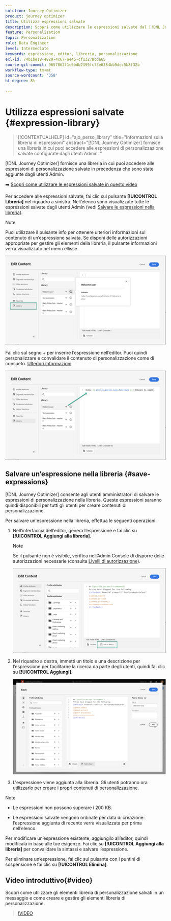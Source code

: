 ```yaml
---
solution: Journey Optimizer
product: journey optimizer
title: Utilizza espressioni salvate
description: Scopri come utilizzare le espressioni salvate dal [!DNL Journey Optimizer] libreria.
feature: Personalization
topic: Personalization
role: Data Engineer
level: Intermediate
keywords: espressione, editor, libreria, personalizzazione
exl-id: 74b1be18-4829-4c67-ae45-cf13278cda65
source-git-commit: 9657862f1c6bdb2399fcf3e6384bb9dec5b8f32b
workflow-type: tm+mt
source-wordcount: '358'
ht-degree: 8%

---
```


# Utilizza espressioni salvate {#expression-library}

>[!CONTEXTUALHELP]
>id="ajo_perso_library"
>title="Informazioni sulla libreria di espressioni"
>abstract="[!DNL Journey Optimizer] fornisce una libreria in cui puoi accedere alle espressioni di personalizzazione salvate configurate dagli utenti Admin. "

[!DNL Journey Optimizer] fornisce una libreria in cui puoi accedere alle espressioni di personalizzazione salvate in precedenza che sono state aggiunte dagli utenti Admin.

➡️ [Scopri come utilizzare le espressioni salvate in questo video](#video-preview)

Per accedere alle espressioni salvate, fai clic sul pulsante **[!UICONTROL Libreria]** nel riquadro a sinistra. Nell’elenco sono visualizzate tutte le espressioni salvate dagli utenti Admin (vedi [Salvare le espressioni nella libreria](#save-expressions)).

>[!NOTE]
>
>Puoi utilizzare il pulsante info per ottenere ulteriori informazioni sul contenuto di un’espressione salvata. Se disponi delle autorizzazioni appropriate per gestire gli elementi della libreria, il pulsante informazioni verrà visualizzato nel menu ellisse.

![](assets/library-list.png)

Fai clic sul segno + per inserire l’espressione nell’editor. Puoi quindi personalizzare e convalidare il contenuto di personalizzazione come di consueto. [Ulteriori informazioni](../personalization/personalization-build-expressions.md)

![](assets/library-add.png)

## Salvare un’espressione nella libreria {#save-expressions}

[!DNL Journey Optimizer] consente agli utenti amministratori di salvare le espressioni di personalizzazione nella libreria. Queste espressioni saranno quindi disponibili per tutti gli utenti per creare contenuti di personalizzazione.

Per salvare un&#39;espressione nella libreria, effettua le seguenti operazioni:

1. Nell’interfaccia dell’editor, genera l’espressione e fai clic su **[!UICONTROL Aggiungi alla libreria]**.

   >[!NOTE]
   >
   >Se il pulsante non è visibile, verifica nell’Admin Console di disporre delle autorizzazioni necessarie (consulta [Livelli di autorizzazione](../administration/high-low-permissions.md)).

   ![](assets/library-save.png)

1. Nel riquadro a destra, immetti un titolo e una descrizione per l’espressione per facilitarne la ricerca da parte degli utenti, quindi fai clic su **[!UICONTROL Aggiungi]**.

   ![](assets/add-expression.png)

1. L&#39;espressione viene aggiunta alla libreria. Gli utenti potranno ora utilizzarlo per creare i propri contenuti di personalizzazione.


>[!NOTE]
>
>* Le espressioni non possono superare i 200 KB.
>
>* Le espressioni salvate vengono ordinate per data di creazione: l’espressione aggiunta di recente verrà visualizzata per prima nell’elenco.



Per modificare un’espressione esistente, aggiungilo all’editor, quindi modificala in base alle tue esigenze. Fai clic su **[!UICONTROL Aggiungi alla libreria]** per convalidare la sintassi e salvare l’espressione.

Per eliminare un’espressione, fai clic sul pulsante con i puntini di sospensione e fai clic su **[!UICONTROL Elimina]**.

## Video introduttivo{#video}

Scopri come utilizzare gli elementi libreria di personalizzazione salvati in un messaggio e come creare e gestire gli elementi libreria di personalizzazione.

>[!VIDEO](https://video.tv.adobe.com/v/340941?quality=12)


